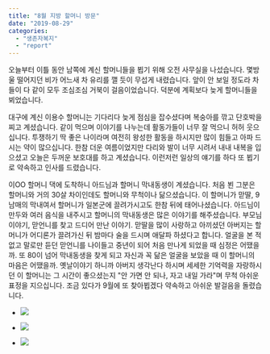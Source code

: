 ```yaml
---
title: "8월 지방 할머니 방문"
date: "2019-08-29"
categories: 
  - "생존자복지"
  - "report"
---
```


오늘부터 이틀 동안 남쪽에 계신 할머니들을 뵙기 위해 오전 사무실을 나섰습니다. 몇방울 떨어지던 비가 어느새 차 유리를 깰 듯이 무섭게 내렸습니다. 앞이 안 보일 정도라 차들이 다 같이 모두 조심조심 거북이 걸음이었습니다. 덕분에 계획보다 늦게 할머니들을 뵈었습니다.

대구에 계신 이용수 할머니는 기다리다 늦게 점심을 잡수셨다며 복숭아를 깎고 단호박을 찌고 계셨습니다. 같이 먹으며 이야기를 나누는데 활동가들이 너무 잘 먹으니 허허 웃으십니다. 투쟁하기 딱 좋은 나이라며 여전히 왕성한 활동을 하시지만 많이 힘들고 아파 드시는 약이 많으십니다. 한참 더운 여름이었지만 다리와 발이 너무 시려서 내내 내복을 입으셨고 오늘은 두꺼운 보호대를 하고 계셨습니다. 이런저런 일상의 얘기를 하다 또 뵙기로 약속하고 인사를 드렸습니다.

이OO 할머니 댁에 도착하니 아드님과 할머니 막내동생이 계셨습니다. 처음 뵌 그분은 할머니와 거의 30살 차이인데도 할머니와 무척이나 닮으셨습니다. 이 할머니가 맏딸, 9남매의 막내여서 할머니가 일본군에 끌려가시고도 한참 뒤에 태어나셨습니다. 아드님이 만두와 여러 음식을 내주시고 할머니의 막내동생은 많은 이야기를 해주셨습니다. 부모님 이야기, 맏언니를 찾고 드디어 만난 이야기. 맏딸을 많이 사랑하고 아끼셨던 아버지는 할머니가 어디론가 끌려가신 뒤 밤마다 술을 드시며 애달파 하셨다고 합니다. 얼굴을 본 적 없고 말로만 듣던 맏언니를 나이들고 중년이 되어 처음 만나게 되었을 때 심정은 어땠을까. 또 80이 넘어 막내동생을 찾게 되고 자신과 꼭 닮은 얼굴을 보았을 때 이 할머니의 마음은 어땠을까. 옛날이야기 하니까 아버지 생각난다 하시며 세세한 기억력을 자랑하시던 이 할머니는 그 시간이 좋으셨는지 "안 가면 안 되나, 자고 내일 가라"며 무척 아쉬운 표정을 지으십니다. 조금 있다가 9월에 또 찾아뵙겠다 약속하고 아쉬운 발걸음을 돌렸습니다.

- ![](http://womenandwar.net/kr/wp-content/uploads/2019/08/69814517_2927334407307967_4228033589356265472_n.jpg)
    
- ![](http://womenandwar.net/kr/wp-content/uploads/2019/08/69454497_2927334483974626_3248349371590246400_n.jpg)
    
- ![](http://womenandwar.net/kr/wp-content/uploads/2019/08/69399628_2927334670641274_6642499774639505408_n.jpg)
